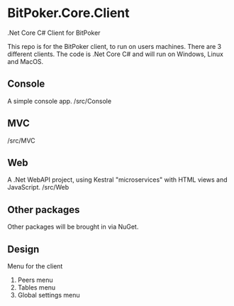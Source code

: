# BitPoker.Core.Client
.Net Core C# Client for BitPoker

This repo is for the BitPoker client, to run on users machines.  There are 3 different clients.  The code is .Net Core C# and will run on Windows, Linux and MacOS.

## Console
A simple console app.  /src/Console

## MVC
/src/MVC

## Web
A .Net WebAPI project, using Kestral "microservices" with HTML views and JavaScript.  /src/Web

## Other packages
Other packages will be brought in via NuGet.

## Design
Menu for the client

1. Peers menu
2. Tables menu
3. Global settings menu

